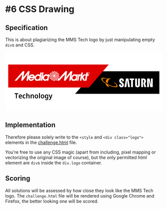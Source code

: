 # #6 CSS Drawing

## Specification

This is about plagiarizing the MMS Tech logo by just manipulating empty `div`s and CSS.

![](../.assets/MMST.png)

## Implementation

Therefore please solely write to the `<style` and `<div class="logo">` elements in the [challenge.html](challenge.html) file.

You're free to use any CSS magic (apart from including, pixel mapping or vectorizing the original image of course), but the only permitted html element are `div`s inside the `div.logo` container.

## Scoring

All solutions will be assessed by how close they look like the MMS Tech logo.
The `challenge.html` file will be rendered using Google Chrome and Firefox, the better looking one will be scored.
